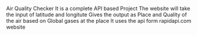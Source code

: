 Air Quality Checker
It is a complete API based Project
The website will take the input of latitude and longitute
Gives the output as Place and Quality of the air based on Global gases at the place
It uses the api form rapidapi.com website
